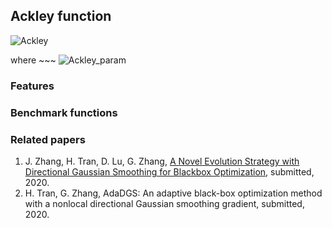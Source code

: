 ## Ackley function

<img src="https://latex.codecogs.com/svg.latex?&space;f(x)=-a\exp(-b\sqrt{\frac{1}{d}\sum_{i=1}^dz_i^2})-\exp(\frac{1}{d}\sum_{i=1}^d\cos(cz_i))+a+\exp(1)" title="Ackley" />

where ~~~ <img src="https://latex.codecogs.com/svg.latex?&space;a=20,b=0.2,c=2\pi" title="Ackley_param" />

### Features


### Benchmark functions 



### Related papers 

1. J. Zhang, H. Tran, D. Lu, G. Zhang, [A Novel Evolution Strategy with Directional Gaussian Smoothing for Blackbox Optimization](https://arxiv.org/pdf/2002.03001.pdf), submitted, 2020. 
2. H. Tran, G. Zhang, AdaDGS: An adaptive black-box optimization method with a nonlocal directional Gaussian smoothing gradient, submitted, 2020.
